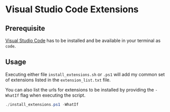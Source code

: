 # Visual Studio Code Extensions

## Prerequisite

[Visual Studio Code](https://marketplace.visualstudio.com/vscode) has to be installed and be available in your terminal as `code`.

## Usage

Executing either file `install_extensions.sh` or `.ps1` will add my common set of extensions listed in the `extension_list.txt` file.

You can also list the urls for extensions to be installed by providing the `-WhatIf` flag when executing the script.

``` powershell
./install_extensions.ps1 -WhatIf
```
